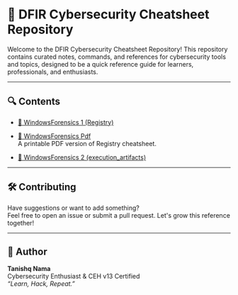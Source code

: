 # 📘 DFIR Cybersecurity Cheatsheet Repository

Welcome to the DFIR Cybersecurity Cheatsheet Repository! This repository contains curated notes, commands, and references for cybersecurity tools and topics, designed to be a quick reference guide for learners, professionals, and enthusiasts.

---

## 🔍 Contents

- [📄 WindowsForensics 1 (Registry)](./windows-forensic-1.md)  
  
- [📕 WindowsForensics Pdf](./WindowsForensicsCheatsheet.pdf)  
  A printable PDF version of Registry cheatsheet.

- [📄 WindowsForensics 2 (execution_artifacts)](./windows-forensic-2.md)  

---

## 🛠️ Contributing

Have suggestions or want to add something?  
Feel free to open an issue or submit a pull request. Let's grow this reference together!

---

## 🧠 Author

**Tanishq Nama**  
Cybersecurity Enthusiast & CEH v13 Certified  
_“Learn, Hack, Repeat.”_
